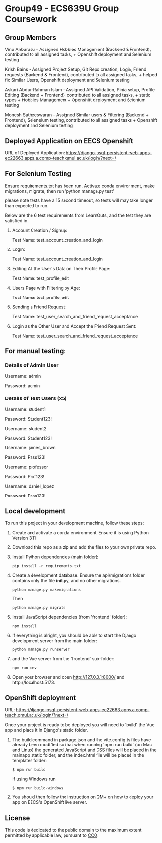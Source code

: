 # Group49 - ECS639U Group Coursework

## Group Members

Vinu Anbarasu - Assigned Hobbies Management (Backend & Frontend), contributed to all assigned tasks, + Openshift deployment and Selenium testing 

Krish Bains - Assigned Project Setup, Git Repo creation, Login, Friend requests (Backend & Frontend), contributed to all assigned tasks, + helped fix Similar Users, Openshift deployment and Selenium testing 

Askari Abdur-Rahman Islam - Assigned API Validation, Pinia setup, Profile Editing (Backend + Frontend), contributed to all assigned tasks, + static types + Hobbies Management + Openshift deployment and Selenium testing

Monesh Satheeswaran - Assigned Similar users & Filtering (Backend + Frontend), Seleneium testing, contributed to all assigned tasks + Openshift deployment and Selenium testing 

## Deployed Application on EECS Openshift 
URL of Deployed Application: https://django-psql-persistent-web-apps-ec22663.apps.a.comp-teach.qmul.ac.uk/login/?next=/ 

## For Selenium Testing
Ensure requirements.txt has been run. Activate conda environment, make migrations, migrate, then run 'python manage.py test'

please note tests have a 15 second timeout, so tests will may take longer than expected to run.

Below are the 6 test requirements from LearnOuts, and the test they are satisfied in.

1. Account Creation / Signup:

    Test Name: test_account_creation_and_login

2. Login:

    Test Name: test_account_creation_and_login

3. Editing All the User's Data on Their Profile Page:

    Test Name: test_profile_edit

4. Users Page with Filtering by Age:

    Test Name: test_profile_edit

5. Sending a Friend Request:

    Test Name: test_user_search_and_friend_request_acceptance

6. Login as the Other User and Accept the Friend Request Sent:

    Test Name: test_user_search_and_friend_request_acceptance



## For manual testing:

### Details of Admin User

Username: admin

Password: admin 

### Details of Test Users (x5)

Username: student1

Password: Student123!

Username: student2

Password: Student123!

Username: james_brown

Password: Pass123!

Username: professor

Password: Prof123!

Username: daniel_lopez

Password: Pass123!

## Local development

To run this project in your development machine, follow these steps:

1. Create and activate a conda environment. Ensure it is using Python Version 3.11

2. Download this repo as a zip and add the files to your own private repo.

3. Install Python dependencies (main folder):

    ```console
    pip install -r requirements.txt
    ```

4. Create a development database. Ensure the api/migrations folder contains only the file __init__.py, and no other migrations.

    ```console
    python manage.py makemigrations
    ```
    Then
    ```console
    python manage.py migrate
    ```


5. Install JavaScript dependencies (from 'frontend' folder):

    ```console
    npm install
    ```

6. If everything is alright, you should be able to start the Django development server from the main folder:

    ```console
    python manage.py runserver
    ```

7. and the Vue server from the 'frontend' sub-folder:

    ```console
    npm run dev
    ```

8. Open your browser and open http://127.0.0.1:8000/ and http://localhost:5173.

## OpenShift deployment

URL: https://django-psql-persistent-web-apps-ec22663.apps.a.comp-teach.qmul.ac.uk/login/?next=/

Once your project is ready to be deployed you will need to 'build' the Vue app and place it in Django's static folder.

1. The build command in package.json and the vite.config.ts files have already been modified so that when running 'npm run build' (on Mac and Linux) the generated JavaScript and CSS files will be placed in the mainapp static folder, and the index.html file will be placed in the templates folder:

    ```console
    $ npm run build
    ```

    If using Windows run

    ```console
    $ npm run build-windows
    ```

2. You should then follow the instruction on QM+ on how to deploy your app on EECS's OpenShift live server.

## License

This code is dedicated to the public domain to the maximum extent permitted by applicable law, pursuant to [CC0](http://creativecommons.org/publicdomain/zero/1.0/).
